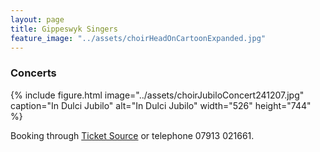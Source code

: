 ```yaml
---
layout: page
title: Gippeswyk Singers
feature_image: "../assets/choirHeadOnCartoonExpanded.jpg"
---
```


### Concerts

{% include figure.html image="../assets/choirJubiloConcert241207.jpg" caption="In Dulci Jubilo" alt="In Dulci Jubilo" width="526" height="744" %}

Booking through [Ticket Source](http://ticketsource.co.uk/gippeswyk-singers "ticket source") or telephone 07913 021661.